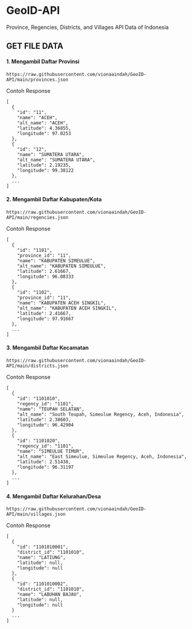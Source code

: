 # GeoID-API
Province, Regencies, Districts, and Villages API Data of Indonesia

## GET FILE DATA

#### 1. Mengambil Daftar Provinsi

```
https://raw.githubusercontent.com/vionaaindah/GeoID-API/main/provinces.json
```

Contoh Response

```
[
  {
    "id": "11",
    "name": "ACEH",
    "alt_name": "ACEH",
    "latitude": 4.36855,
    "longitude": 97.0253
  },
  {
    "id": "12",
    "name": "SUMATERA UTARA",
    "alt_name": "SUMATERA UTARA",
    "latitude": 2.19235,
    "longitude": 99.38122
  },
  ...
]
```

#### 2. Mengambil Daftar Kabupaten/Kota

```
https://raw.githubusercontent.com/vionaaindah/GeoID-API/main/regencies.json
```

Contoh Response

```
[
  {
    "id": "1101",
    "province_id": "11",
    "name": "KABUPATEN SIMEULUE",
    "alt_name": "KABUPATEN SIMEULUE",
    "latitude": 2.61667,
    "longitude": 96.08333
  },
  {
    "id": "1102",
    "province_id": "11",
    "name": "KABUPATEN ACEH SINGKIL",
    "alt_name": "KABUPATEN ACEH SINGKIL",
    "latitude": 2.41667,
    "longitude": 97.91667
  },
  ...
]
```

#### 3. Mengambil Daftar Kecamatan

```
https://raw.githubusercontent.com/vionaaindah/GeoID-API/main/districts.json
```

Contoh Response

```
[
  {
    "id": "1101010",
    "regency_id": "1101",
    "name": "TEUPAH SELATAN",
    "alt_name": "South Teupah, Simeulue Regency, Aceh, Indonesia",
    "latitude": 2.38603,
    "longitude": 96.42904
  },
  {
    "id": "1101020",
    "regency_id": "1101",
    "name": "SIMEULUE TIMUR",
    "alt_name": "East Simeulue, Simeulue Regency, Aceh, Indonesia",
    "latitude": 2.51438,
    "longitude": 96.31197
  },
  ...
]
```

#### 4. Mengambil Daftar Kelurahan/Desa

```
https://raw.githubusercontent.com/vionaaindah/GeoID-API/main/villages.json
```

Contoh Response

```
[
  {
    "id": "1101010001",
    "district_id": "1101010",
    "name": "LATIUNG",
    "latitude": null,
    "longitude": null
  },
  {
    "id": "1101010002",
    "district_id": "1101010",
    "name": "LABUHAN BAJAU",
    "latitude": null,
    "longitude": null
  }
  ...
]
```
